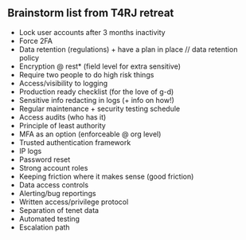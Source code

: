 ## Brainstorm list from T4RJ retreat

- Lock user accounts after 3 months inactivity
- Force 2FA
- Data retention (regulations) + have a plan in place // data retention policy
- Encryption @ rest* (field level for extra sensitive)
- Require two people to do high risk things
- Access/visibility to logging
- Production ready checklist (for the love of g-d)
- Sensitive info redacting in logs (+ info on how!)
- Regular maintenance + security testing schedule
- Access audits (who has it)
- Principle of least authority
- MFA as an option (enforceable @ org level)
- Trusted authentication framework
- IP logs
- Password reset
- Strong account roles
- Keeping friction where it makes sense (good friction)
- Data access controls
- Alerting/bug reportings
- Written access/privilege protocol
- Separation of tenet data
- Automated testing
- Escalation path


